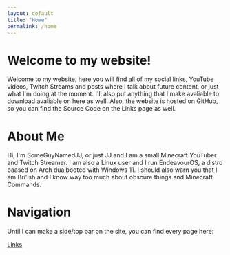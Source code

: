 ```yaml
---
layout: default
title: "Home"
permalink: /home
---
```

# Welcome to my website!
Welcome to my website, here you will find all of my social links, YouTube videos, Twitch Streams and posts where I talk about future content, or just what I'm doing at the moment. I'll also put anything that I make avaliable to download avaliable on here as well. Also, the website is hosted on GitHub, so you can find the Source Code on the Links page as well.
# About Me
Hi, I'm SomeGuyNamedJJ, or just JJ and I am a small Minecraft YouTuber and Twitch Streamer. I am also a Linux user and I run EndeavourOS, a distro baased on Arch dualbooted with Windows 11. I should also warn you that I am Bri'ish and I know way too much about obscure things and Minecraft Commands.
# Navigation
Until I can make a side/top bar on the site, you can find every page here:

[Links](someguynamedjj.github.io/links)
